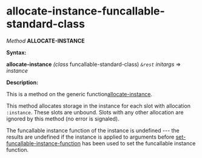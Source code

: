 allocate-instance-funcallable-standard-class
============================================

*Method* **ALLOCATE-INSTANCE**

**Syntax:**

**allocate-instance** *(class* funcallable-standard-class) *`&rest`* *initargs* => *instance*

**Description:**

This is a method on the generic function[allocate-instance](allocate-instance.md).

This method allocates storage in the instance for each slot with allocation `:instance`. These slots are unbound. Slots with any other allocation are ignored by this method (no error is signaled).

The funcallable instance function of the instance is undefined --- the results are undefined if the instance is applied to arguments before [set-funcallable-instance-function](set-funcallable-instance-function.md) has been used to set the funcallable instance function.
